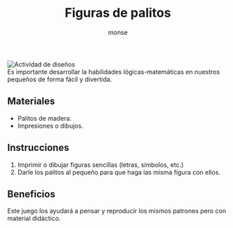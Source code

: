 ﻿---
layout: post
title:  "Figuras de palitos"
tags: [logica]
categories: [infantes, actividad]
author: monse
image: /assets/posts/2020-07-07-diseños.jpeg
---
![Actividad de diseños](/assets/posts/2020-07-07-diseños.jpeg)<br/>
Es importante desarrollar la habilidades lógicas-matemáticas en nuestros pequeños de forma fácil y divertida. 

## Materiales 
- Palitos de madera.
- Impresiones o dibujos.

## Instrucciones 
1. Imprimir o dibujar figuras sencillas (letras, símbolos, etc.)
2. Darle los palitos al pequeño para que haga las misma figura con ellos. 

## Beneficios 
Este juego los ayudará a pensar y reproducir los mismos patrones pero con material didáctico.